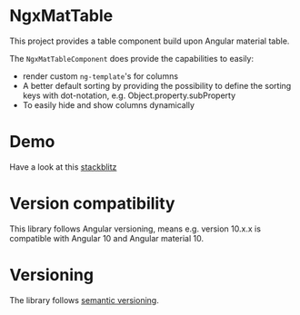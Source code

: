 # NgxMatTable

This project provides a table component build upon Angular material table.

The `NgxMatTableComponent` does provide the capabilities to easily:
* render custom `ng-template`'s for columns
* A better default sorting by providing the possibility to define the sorting keys with dot-notation, e.g. Object.property.subProperty
* To easily hide and show columns dynamically

# Demo
Have a look at this [stackblitz](https://stackblitz.com/edit/ngx-mat-table-example?file=src%2Fapp%2Fapp.component.html) 

# Version compatibility
This library follows Angular versioning, means e.g. version 10.x.x is compatible
with Angular 10 and Angular material 10.

# Versioning
The library follows [semantic versioning](https://semver.org/).


